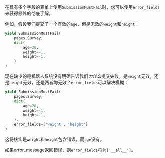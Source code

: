 在具有多个字段的表单上使用`SubmissionMustFail`时，您可以使用`error_fields`来获得额外的彻底了解。

例如，假设我们提交了一个有效的`age`，但是无效的`weight`和`height`：

```python
yield SubmissionMustFail(
    pages.Survey,
    dict(
        age=20,
        weight=-1,
        height=-1,
    )
)
```

现在缺少的是机器人系统没有明确告诉我们*为什么*提交失败。是`weight`无效，还是`height`无效，还是两者均无效？`error_fields`可以解决模糊：

```python
yield SubmissionMustFail(
    pages.Survey,
    dict(
        age=20,
        weight=-1,
        height=-1,
    ),
    error_fields=['weight', 'height']
)
```

这将核实是`weight`和`height`包含错误，而`age`没有。

如果[error_message]()返回错误，则`error_fields`将为`['__all__']`。